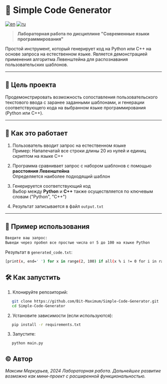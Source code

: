 # 🧠 Simple Code Generator

[![en](https://img.shields.io/badge/lang-en-red.svg)](https://github.com/Bit-Maximum/Simple-Code-Generator/blob/main/README.md)
[![ru](https://img.shields.io/badge/lang-ru-blue.svg)](https://github.com/Bit-Maximum/Simple-Code-Generator/blob/main/Translation/README.ru.md)

> **Лабораторная работа по дисциплине "Современные языки программирования"**

Простой инструмент, который генерирует код на Python или C++ на основе запроса на естественном языке. Является демонстрацией применения алгоритма Левенштейна для распознавания пользовательских шаблонов.

---

## 📌 Цель проекта

Продемонстрировать возможность сопоставления пользовательского текстового ввода с заранее заданными шаблонами, и генерации соответствующего кода на выбранном языке программирования (Python или C++).

---

## 🧩 Как это работает

1. Пользователь вводит запрос на естественном языке  
   Пример: Напапечатай все строки длины 20 из нулей и единиц скриптом на языке C++

2. Программа сравнивает запрос с набором шаблонов с помощью **расстояния Левенштейна**  
   Определяется наиболее подходящий шаблон

3. Генерируется соответствующий код  
   Выбор между **Python** и **C++** также осуществляется по ключевым словам ("Python", "C++")

4. Результат записывается в файл `output.txt`

---

## 🔧 Пример использования

```bash
Введите ваш запрос:
Выведи через пробел все простые числа от 5 до 100 на языке Python
```

Результат в `generated_code.txt`:

```bash
[print(x, end=' ') for x in range(2, 100) if all(x % i != 0 for i in range(2, int(x**0.5) + 1)) and x > 5]
```

## 🛠️ Как запустить
1. Клонируйте репозиторий:
```bash
   git clone https://github.com/Bit-Maximum/Simple-Code-Generator.git
   cd Simple-Code-Generator
```
2. Установите зависимости (если используются):
```bash
   pip install -r requirements.txt
```
3. Запустите:
```bash
   python main.py
```

## © Автор
_Максим Меркурьев, 2024_
_Лабораторная работа. Дальнейшее развитие возможно как мини-проект с расширенной функциональностью._
